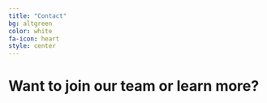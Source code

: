 ```yaml
---
title: "Contact"
bg: altgreen
color: white 
fa-icon: heart 
style: center 
---
```


# Want to join our team or learn more?

<div style="font-size: 36pt; margin-top: 24px">
<a href="mailto:info@akanda.io" style="text-decoration: none">
  <i class="fa fa-envelope"></i>
</a>
&nbsp;
<a href="http://twitter.com/akandaio" style="text-decoration: none">
  <i class="fa fa-twitter"></i>
</a>
&nbsp;
<a href="http://github.com/dreamhost/akanda" style="text-decoration: none">
  <i class="fa fa-github"></i>
</a>
&nbsp;
<a href="http://facebook.com/akandaio" style="text-decoration: none">
  <i class="fa fa-facebook"></i>
</a>
</div>
